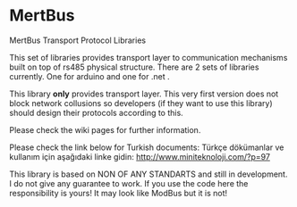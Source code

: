 MertBus
=======

MertBus Transport Protocol Libraries

This set of libraries provides transport layer to communication mechanisms built on top of rs485 physical structure. There are 2 sets of libraries currently. One for arduino and one for .net .

This library **only** provides transport layer. This very first version does not block network collusions so developers (if they want to use this library) should design their protocols according to this. 

Please check the wiki pages for further information.

Please check the link below for Turkish documents:
Türkçe dökümanlar ve kullanım için aşağıdaki linke gidin:
http://www.miniteknoloji.com/?p=97

This library is based on NON OF ANY STANDARTS and still in development. I do not give any guarantee to work. If you use the code here the responsibility is yours! It may look like ModBus but it is not! 
